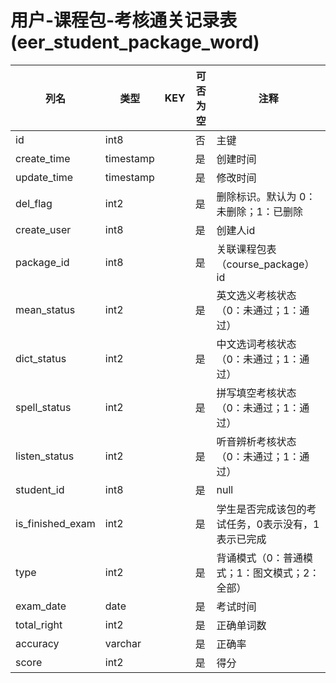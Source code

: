 # 用户-课程包-考核通关记录表(eer_student_package_word)
| 列名   | 类型   | KEY  | 可否为空 | 注释   |
| ---- | ---- | ---- | ---- | ---- |
|id|int8||否|主键|
|create_time|timestamp||是|创建时间|
|update_time|timestamp||是|修改时间|
|del_flag|int2||是|删除标识。默认为 0：未删除；1：已删除|
|create_user|int8||是|创建人id|
|package_id|int8||是|关联课程包表（course_package）id|
|mean_status|int2||是|英文选义考核状态（0：未通过；1：通过）|
|dict_status|int2||是|中文选词考核状态（0：未通过；1：通过）|
|spell_status|int2||是|拼写填空考核状态（0：未通过；1：通过）|
|listen_status|int2||是|听音辨析考核状态（0：未通过；1：通过）|
|student_id|int8||是|null|
|is_finished_exam|int2||是|学生是否完成该包的考试任务，0表示没有，1表示已完成|
|type|int2||是| 背诵模式（0：普通模式；1：图文模式；2：全部）|
|exam_date|date||是|考试时间|
|total_right|int2||是|正确单词数|
|accuracy|varchar||是|正确率|
|score|int2||是|得分|
